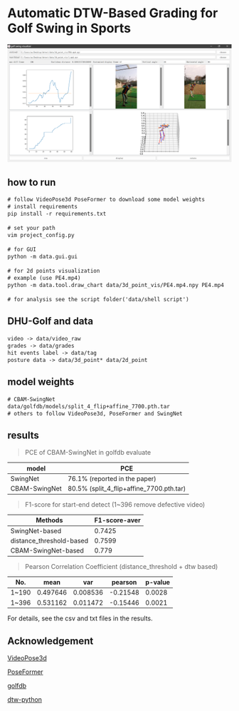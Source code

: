# Automatic DTW-Based Grading for Golf Swing in Sports

![gui](picture/gui.png)

## how to run

```shell
# follow VideoPose3d PoseFormer to download some model weights
# install requirements
pip install -r requirements.txt

# set your path
vim project_config.py

# for GUI
python -m data.gui.gui

# for 2d points visualization
# example (use PE4.mp4)
python -m data.tool.draw_chart data/3d_point_vis/PE4.mp4.npy PE4.mp4

# for analysis see the script folder('data/shell script')
```

## DHU-Golf and data 

```
video -> data/video_raw
grades -> data/grades
hit events label -> data/tag
posture data -> data/3d_point* data/2d_point
```

## model weights

```
# CBAM-SwingNet
data/golfdb/models/split_4_flip+affine_7700.pth.tar
# others to follow VideoPose3d, PoseFormer and SwingNet
```

## results
> PCE of CBAM-SwingNet in golfdb evaluate

| model         | PCE                                      |
| ----- | --------|
| SwingNet | 76.1% (reported in the paper) |
| CBAM-SwingNet | 80.5% (split_4_flip+affine_7700.pth.tar) |

> F1-score for start-end detect (1~396 remove defective video)

|Methods |F1-score-aver|
|---|---|
|SwingNet-based|0.7425|
|distance_threshold-based| 0.7599|
|CBAM-SwingNet-based | 0.779|

> Pearson Correlation Coefficient (distance_threshold + dtw based)

| No.   | mean     | var      | pearson  | p-value |
| ----- | -------- | -------- | -------- | ------- |
| 1~190 | 0.497646 | 0.008536 | -0.21548 | 0.0028  |
| 1~396 | 0.531162 | 0.011472 | -0.15446 | 0.0021  |

For details, see the csv and txt files in the results.



## Acknowledgement

[VideoPose3d](https://github.com/facebookresearch/VideoPose3D)

[PoseFormer](https://github.com/zczcwh/PoseFormer)

[golfdb](https://github.com/wmcnally/golfdb)

[dtw-python](https://pypi.org/project/dtw-python/)
